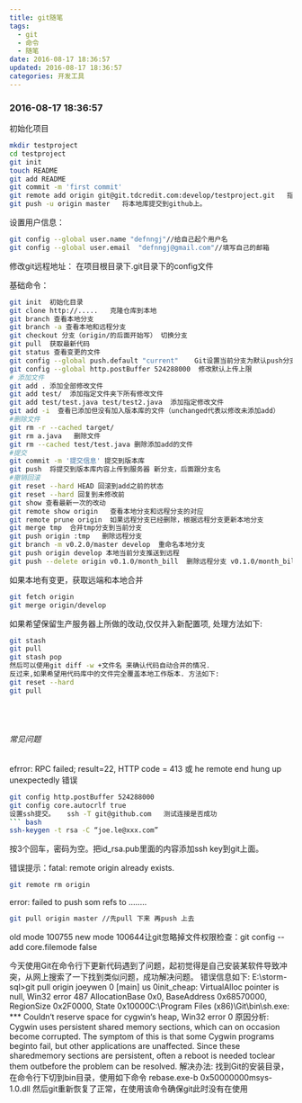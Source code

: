 ```yaml
---
title: git随笔
tags:
  - git
  - 命令
  - 随笔
date: 2016-08-17 18:36:57
updated: 2016-08-17 18:36:57
categories: 开发工具
---
```

### 2016-08-17 18:36:57
初始化项目
``` bash
mkdir testproject
cd testproject
git init
touch README
git add README
git commit -m 'first commit'
git remote add origin git@git.tdcredit.com:develop/testproject.git   指定本地库与github上的哪个项目相连
git push -u origin master   将本地库提交到github上。
```

设置用户信息：
``` bash
git config --global user.name "defnngj"//给自己起个用户名
git config --global user.email  "defnngj@gmail.com"//填写自己的邮箱
```
修改git远程地址： 在项目根目录下.git目录下的config文件
<!--more-->
基础命令：
``` bash
git init  初始化目录
git clone http://.....   克隆仓库到本地
git branch 查看本地分支
git branch -a 查看本地和远程分支
git checkout 分支（origin/的后面开始写） 切换分支
git pull  获取最新代码
git status 查看变更的文件
git config --global push.default "current"    Git设置当前分支为默认push分支
git config --global http.postBuffer 524288000  修改默认上传上限
# 添加文件
git add . 添加全部修改文件
git add test/  添加指定文件夹下所有修改文件
git add test/test.java test/test2.java  添加指定修改文件
git add -i  查看已添加但没有加入版本库的文件（unchanged代表以修改未添加add）
#删除文件
git rm -r --cached target/
git rm a.java   删除文件
git rm --cached test/test.java 删除添加add的文件
#提交
git commit -m '提交信息' 提交到版本库
git push  将提交到版本库内容上传到服务器 新分支，后面跟分支名
#撤销回滚
git reset --hard HEAD 回滚到add之前的状态
git reset --hard 回复到未修改前
git show 查看最新一次的改动
git remote show origin   查看本地分支和远程分支的对应
git remote prune origin  如果远程分支已经删除，根据远程分支更新本地分支
git merge tmp  合并tmp分支到当前分支
git push origin :tmp   删除远程分支
git branch -m v0.2.0/master develop  重命名本地分支
git push origin develop 本地当前分支推送到远程
git push --delete origin v0.1.0/month_bill  删除远程分支 v0.1.0/month_bill
```
如果本地有变更，获取远端和本地合并
``` bash
git fetch origin
git merge origin/develop
```
如果希望保留生产服务器上所做的改动,仅仅并入新配置项, 处理方法如下:
``` bash
git stash
git pull
git stash pop
然后可以使用git diff -w +文件名 来确认代码自动合并的情况.
反过来,如果希望用代码库中的文件完全覆盖本地工作版本. 方法如下:
git reset --hard
git pull
```

<br />
<br />

###### 常见问题

efrror: RPC failed; result=22, HTTP code = 413  或 he remote end hung up unexpectedly  错误
``` bash
git config http.postBuffer 524288000
git config core.autocrlf true
设置ssh提交。   ssh -T git@github.com   测试连接是否成功
``` bash
ssh-keygen -t rsa -C “joe.le@xxx.com”
```
按3个回车，密码为空。把id_rsa.pub里面的内容添加ssh key到git上面。

错误提示：fatal: remote origin already exists.
``` bash
git remote rm origin
```

error: failed to push som refs to ........
``` bash
git pull origin master //先pull 下来 再push 上去
```

old mode 100755 new mode 100644让git忽略掉文件权限检查：git config --add core.filemode false


今天使用Git在命令行下更新代码遇到了问题，起初觉得是自己安装某软件导致冲突，从网上搜索了一下找到类似问题，成功解决问题。
错误信息如下:
E:\storm-sql>git pull origin joeywen
  0 [main] us 0init_cheap: VirtualAlloc pointer is null, Win32 error 487
AllocationBase 0x0, BaseAddress 0x68570000, RegionSize 0x2F0000, State 0x10000C:\Program Files (x86)\Git\bin\sh.exe: *** Couldn‘t reserve space for cygwin‘s heap, Win32     error 0
原因分析:
Cygwin uses persistent shared memory sections, which can on occasion become corrupted. The symptom of this is that some Cygwin programs beginto fail, but other applications are unaffected. Since these sharedmemory sections are persistent, often a reboot is needed toclear them outbefore the problem can be resolved.
解决办法:
找到Git的安装目录，在命令行下切到bin目录，使用如下命令
rebase.exe-b 0x50000000msys-1.0.dll
然后git重新恢复了正常，在使用该命令确保git此时没有在使用

